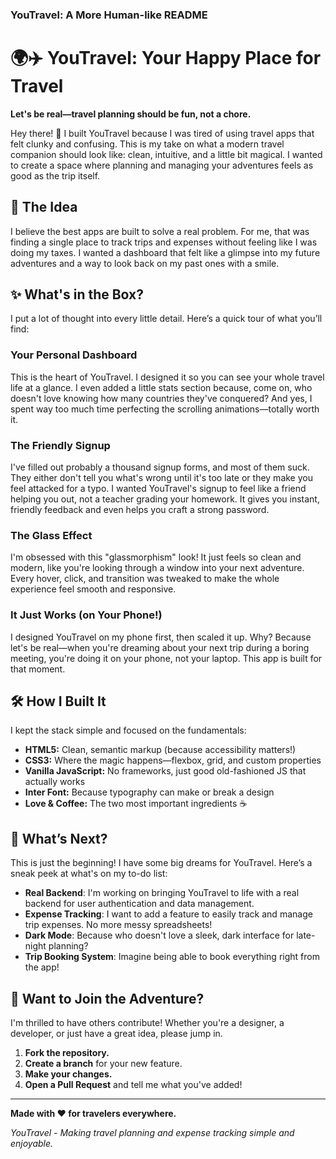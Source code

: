 ### **YouTravel: A More Human-like README**

# 🌍✈️ YouTravel: Your Happy Place for Travel

**Let's be real—travel planning should be fun, not a chore.**

Hey there! 👋 I built YouTravel because I was tired of using travel apps that felt clunky and confusing. This is my take on what a modern travel companion should look like: clean, intuitive, and a little bit magical. I wanted to create a space where planning and managing your adventures feels as good as the trip itself.

## 🚀 The Idea

I believe the best apps are built to solve a real problem. For me, that was finding a single place to track trips and expenses without feeling like I was doing my taxes. I wanted a dashboard that felt like a glimpse into my future adventures and a way to look back on my past ones with a smile.

## ✨ What's in the Box?

I put a lot of thought into every little detail. Here’s a quick tour of what you’ll find:

### **Your Personal Dashboard**

This is the heart of YouTravel. I designed it so you can see your whole travel life at a glance. I even added a little stats section because, come on, who doesn't love knowing how many countries they've conquered? And yes, I spent way too much time perfecting the scrolling animations—totally worth it.

### **The Friendly Signup**

I've filled out probably a thousand signup forms, and most of them suck. They either don't tell you what's wrong until it's too late or they make you feel attacked for a typo. I wanted YouTravel's signup to feel like a friend helping you out, not a teacher grading your homework. It gives you instant, friendly feedback and even helps you craft a strong password.

### **The Glass Effect**

I'm obsessed with this "glassmorphism" look! It just feels so clean and modern, like you're looking through a window into your next adventure. Every hover, click, and transition was tweaked to make the whole experience feel smooth and responsive.

### **It Just Works (on Your Phone!)**

I designed YouTravel on my phone first, then scaled it up. Why? Because let's be real—when you're dreaming about your next trip during a boring meeting, you're doing it on your phone, not your laptop. This app is built for that moment.

## 🛠️ How I Built It

I kept the stack simple and focused on the fundamentals:

-   **HTML5:** Clean, semantic markup (because accessibility matters!)
-   **CSS3:** Where the magic happens—flexbox, grid, and custom properties
-   **Vanilla JavaScript:** No frameworks, just good old-fashioned JS that actually works
-   **Inter Font:** Because typography can make or break a design
-   **Love & Coffee:** The two most important ingredients ☕

## 🔮 What’s Next?

This is just the beginning! I have some big dreams for YouTravel. Here’s a sneak peek at what's on my to-do list:

-   **Real Backend**: I'm working on bringing YouTravel to life with a real backend for user authentication and data management.
-   **Expense Tracking**: I want to add a feature to easily track and manage trip expenses. No more messy spreadsheets!
-   **Dark Mode**: Because who doesn't love a sleek, dark interface for late-night planning?
-   **Trip Booking System**: Imagine being able to book everything right from the app!

## 🤝 Want to Join the Adventure?

I'm thrilled to have others contribute! Whether you're a designer, a developer, or just have a great idea, please jump in.

1.  **Fork the repository.**
2.  **Create a branch** for your new feature.
3.  **Make your changes.**
4.  **Open a Pull Request** and tell me what you've added!

---

**Made with ❤️ for travelers everywhere.**

*YouTravel - Making travel planning and expense tracking simple and enjoyable.*
